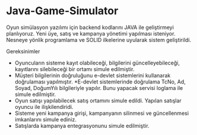 # Java-Game-Simulator

Oyun simülasyon yazılımı için backend kodlarını JAVA ile geliştirmeyi planlıyoruz. Yeni üye, satış ve kampanya yönetimi yapılması isteniyor. Nesneye yönlik programlama ve SOLID ilkelerine uyularak sistem geliştirildi.

Gereksinimler

* Oyuncuların sisteme kayıt olabileceği, bilgilerini güncelleyebileceği, kayıtlarını silebileceği bir ortamı simule edilmiştir. 
* Müşteri bilgilerinin doğruluğunu e-devlet sistemlerini kullanarak doğrulaması yapılmıştır. *E-devlet sistemlerinde doğrulama TcNo, Ad, Soyad, DoğumYılı bilgileriyle yapılır. Bunu yapacak servisi loglama ile simule edilmiştir.
* Oyun satışı yapılabilecek satış ortamını simule edildi. Yapılan satışlar oyuncu ile ilişkilendiridi. 
* Sisteme yeni kampanya girişi, kampanyanın silinmesi ve güncellenmesi imkanlarını simule ediniz.
* Satışlarda kampanya entegrasyonunu simule edilmiştir.
